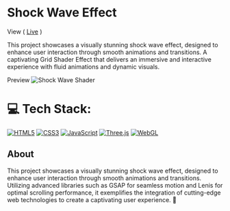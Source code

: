 
# Shock Wave Effect

View ( <a href='https://text-grid-shader.onrender.com/' >Live</a> )

This project showcases a visually stunning shock wave effect, designed to enhance user interaction through smooth animations and transitions. A captivating Grid Shader Effect that delivers an immersive and interactive experience with fluid animations and dynamic visuals.

Preview 
![Shock Wave Shader](./shock-wave.gif)

# 💻 Tech Stack:
[![HTML5](https://img.shields.io/badge/html5-%23E34F26.svg?style=for-the-badge&logo=html5&logoColor=white)](https://developer.mozilla.org/en-US/docs/Web/HTML) [![CSS3](https://img.shields.io/badge/css3-%231572B6.svg?style=for-the-badge&logo=css3&logoColor=white)](https://developer.mozilla.org/en-US/docs/Web/CSS) [![JavaScript](https://img.shields.io/badge/javascript-%23323330.svg?style=for-the-badge&logo=javascript&logoColor=%23F7DF1E)](https://developer.mozilla.org/en-US/docs/Web/JavaScript) [![Three.js](https://img.shields.io/badge/Three.js-000000.svg?style=for-the-badge&logo=three.js&logoColor=white)](https://threejs.org/) [![WebGL](https://img.shields.io/badge/WebGL-000000.svg?style=for-the-badge&logo=webgl&logoColor=white)](https://www.khronos.org/webgl/)

## About
This project showcases a visually stunning shock wave effect, designed to enhance user interaction through smooth animations and transitions. Utilizing advanced libraries such as GSAP for seamless motion and Lenis for optimal scrolling performance, it exemplifies the integration of cutting-edge web technologies to create a captivating user experience. 🚀
